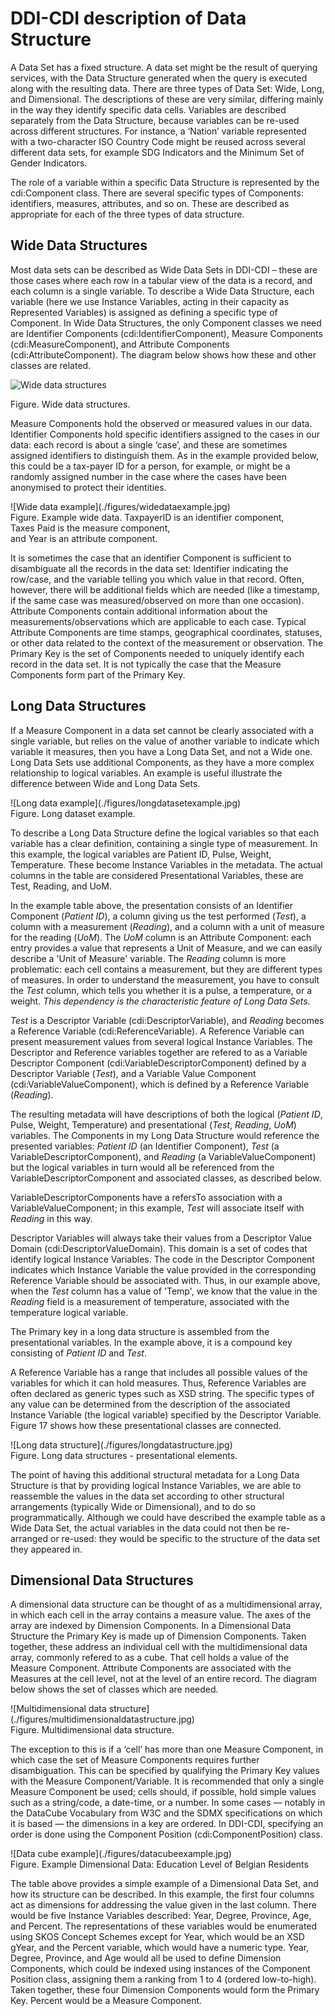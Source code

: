 #  DDI-CDI description of Data Structure 
A Data Set has a fixed structure. A data set might be the result of querying services, with the Data Structure generated when the query is executed along with the resulting data. There are three types of Data Set: Wide, Long, and Dimensional. The descriptions of these are very similar, differing mainly in the way they identify specific data cells. Variables are described separately from the Data Structure, because variables can be re-used across different structures. For instance, a ‘Nation’ variable represented with a two-character ISO Country Code might be reused across several different data sets, for example SDG Indicators and the Minimum Set of Gender Indicators. 


The role of a variable within a specific Data Structure is represented by the cdi:Component class. There are several specific types of Components: identifiers, measures, attributes, and so on. These are described as appropriate for each of the three types of data structure.

## Wide Data Structures

Most data sets can be described as Wide Data Sets in DDI-CDI – these are those cases where each row in a tabular view of the data is a record, and each column is a single variable. To describe a Wide Data Structure, each variable (here we use Instance Variables, acting in their capacity as Represented Variables) is assigned as defining a specific type of Component. In Wide Data Structures, the only Component classes we need are Identifier Components (cdi:IdentifierComponent), Measure Components (cdi:MeasureComponent), and Attribute Components (cdi:AttributeComponent). The diagram below shows how these and other classes are related.

![Wide data structures](./figures/widedatastructures.jpg)

Figure. Wide data structures.

Measure Components hold the observed or measured values in our data. Identifier Components hold specific identifiers assigned to the cases in our data: each record is about a single ‘case’, and these are sometimes assigned identifiers to distinguish them. As in the example provided below, this could be a tax-payer ID for a person, for example, or might be a randomly assigned number in the case where the cases have been anonymised to protect their identities.

<div text-align: center;>![Wide data example](./figures/widedataexample.jpg)
<br>
Figure. Example wide data. TaxpayerID is an identifier component, <br>Taxes Paid is the measure component, <br>and Year is an attribute component.</div>

It is sometimes the case that an identifier Component is sufficient to disambiguate all the records in the data set: Identifier indicating the row/case, and the variable telling you which value in that record. Often, however, there will be additional fields which are needed (like a timestamp, if the same case was measured/observed on more than one occasion). Attribute Components contain additional information about the measurements/observations which are applicable to each case. Typical Attribute Components are time stamps, geographical coordinates, statuses, or other data related to the context of the measurement or observation. The Primary Key is the set of Components needed to uniquely identify each record in the data set. It is not typically the case that the Measure Components form part of the Primary Key.

## Long Data Structures
If a Measure Component in a data set cannot be clearly associated with a single variable, but relies on the value of another variable to indicate which variable it measures, then you have a Long Data Set, and not a Wide one.   Long Data Sets use additional Components, as they have a more complex relationship to logical variables. An example is useful illustrate the difference between Wide and Long Data Sets. 

<div text-align: center;>![Long data example](./figures/longdatasetexample.jpg)
<br>
Figure. Long dataset example.</div>


To describe a Long Data Structure define the logical variables so that each variable has a clear definition, containing a single type of measurement. In this example, the logical variables are Patient ID, Pulse, Weight, Temperature.  These become Instance Variables in the metadata.   The actual columns in the table are considered Presentational Variables, these are Test, Reading, and UoM. 


 In the example table above, the presentation consists of an Identifier Component (*Patient ID*), a column giving us the test performed (*Test*), a column with a measurement (*Reading*), and a column with a unit of measure for the reading (*UoM*). The *UoM* column is an Attribute Component: each entry provides a value that represents a Unit of Measure, and we can easily describe a 'Unit of Measure' variable. The *Reading* column is more problematic: each cell contains a measurement, but they are different types of measures. In order to understand the measurement, you have to consult the *Test* column, which tells you whether it is a pulse, a temperature, or a weight. *This dependency is the characteristic feature of Long Data Sets*.

*Test* is a Descriptor Variable (cdi:DescriptorVariable), and *Reading* becomes a Reference Variable (cdi:ReferenceVariable). A Reference Variable can present measurement values from several logical Instance Variables. The Descriptor and Reference variables together are refered to as a Variable Descriptor Component (cdi:VariableDescriptorComponent) defined by a Descriptor Variable (*Test*), and a Variable Value Component (cdi:VariableValueComponent), which is defined by a Reference Variable (*Reading*).

The resulting metadata will have descriptions of both the logical (*Patient ID*, Pulse, Weight, Temperature) and presentational (*Test*, *Reading*, *UoM*) variables. The Components in my Long Data Structure would reference the presented variables: *Patient ID* (an Identifier Component), *Test* (a VariableDescriptorComponent), and *Reading* (a VariableValueComponent) but the logical variables in turn would all be referenced from the VariableDescriptorComponent and associated classes, as described below.

VariableDescriptorComponents have a refersTo association with a VariableValueComponent; in this example, *Test* will associate itself with *Reading* in this way.

Descriptor Variables will always take their values from a Descriptor Value Domain (cdi:DescriptorValueDomain). This domain is a set of codes that identify logical Instance Variables. The code in the Descriptor Component indicates which Instance Variable the value provided in the corresponding Reference Variable should be associated with. Thus, in our example above, when the *Test* column has a value of 'Temp', we know that the value in the *Reading* field is a measurement of temperature, associated with the temperature logical variable.

The Primary key in a long data structure is assembled from the presentational variables. In the example above, it is a compound key consisting of *Patient ID* and *Test*.

A Reference Variable has a range that includes all possible values of the variables for which it can hold measures. Thus, Reference Variables are often declared as generic types such as XSD string. The specific types of any value can be determined from the description of the associated Instance Variable (the logical variable) specified by the Descriptor Variable.  Figure 17 shows how these presentational classes are connected.

<div text-align: center;>![Long data structure](./figures/longdatastructure.jpg)
<br>
Figure. Long data structures - presentational elements.</div>

The point of having this additional structural metadata for a Long Data Structure is that by providing logical Instance Variables, we are able to reassemble the values in the data set according to other structural arrangements (typically Wide or Dimensional), and to do so programmatically. Although we could have described the example table as a Wide Data Set, the actual variables in the data could not then be re-arranged or re-used: they would be specific to the structure of the data set they appeared in.

## Dimensional Data Structures

A dimensional data structure can be thought of as a multidimensional array, in which each cell in the array contains a measure value. The axes of the array are indexed by Dimension Components. In a Dimensional Data Structure the Primary Key is made up of Dimension Components. Taken together, these address an individual cell with the multidimensional data array, commonly refered to as a cube. That cell holds a value of the Measure Component. Attribute Components are associated with the Measures at the cell level, not at the level of an entire record. The diagram below shows the set of classes which are needed.

<div text-align: center;>![Multidimensional data structure](./figures/multidimensionaldatastructure.jpg)
<br>
Figure. Multidimensional data structure.</div>

The exception to this is if a ‘cell’ has more than one Measure Component, in which case the set of Measure Components requires further disambiguation. This can be specified by qualifying the Primary Key values with the Measure Component/Variable. It is recommended that only a single Measure Component be used;  cells should, if possible, hold simple values such as a string/code, a date-time, or a number. In some cases — notably in the DataCube Vocabulary from W3C and the SDMX specifications on which it is based — the dimensions in a key are ordered. In DDI-CDI, specifying an order is done using the Component Position (cdi:ComponentPosition) class. 


<div text-align: center;>![Data cube example](./figures/datacubeexample.jpg)
<br>
Figure. Example Dimensional Data: Education Level of Belgian Residents</div>

The table above provides a simple example of a Dimensional Data Set, and how its structure can be described. In this example, the first four columns act as dimensions for addressing the value given in the last column. There would be five Instance Variables described: Year, Degree, Province, Age, and Percent. The representations of these variables would be enumerated using SKOS Concept Schemes except for Year, which would be an XSD gYear, and the Percent variable, which would have a numeric type. Year, Degree, Province, and Age would all be used to define Dimension Components, which could be indexed using instances of the Component Position class, assigning them a ranking from 1 to 4 (ordered low-to-high). Taken together, these four Dimension Components would form the Primary Key. Percent would be a Measure Component. 